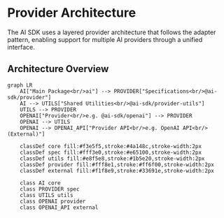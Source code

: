 # Provider Architecture

The AI SDK uses a layered provider architecture that follows the adapter pattern, enabling support for multiple AI providers through a unified interface.

## Architecture Overview

```mermaid
graph LR
    AI["Main Package<br/>ai"] --> PROVIDER["Specifications<br/>@ai-sdk/provider"]
    AI --> UTILS["Shared Utilities<br/>@ai-sdk/provider-utils"]
    UTILS --> PROVIDER
    OPENAI["Provider<br/>e.g. @ai-sdk/openai"] --> PROVIDER
    OPENAI --> UTILS
    OPENAI --> OPENAI_API["Provider API<br/>e.g. OpenAI API<br/>(External)"]

    classDef core fill:#f3e5f5,stroke:#4a148c,stroke-width:2px
    classDef spec fill:#fff3e0,stroke:#e65100,stroke-width:2px
    classDef utils fill:#e8f5e8,stroke:#1b5e20,stroke-width:2px
    classDef provider fill:#fff8e1,stroke:#ff6f00,stroke-width:2px
    classDef external fill:#f1f8e9,stroke:#33691e,stroke-width:2px

    class AI core
    class PROVIDER spec
    class UTILS utils
    class OPENAI provider
    class OPENAI_API external
```
